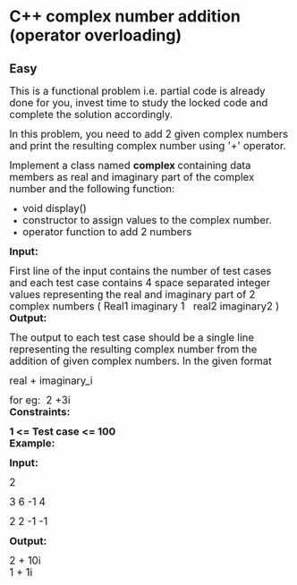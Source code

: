 # C++ complex number addition (operator overloading)
## Easy
<div class="problems_problem_content__Xm_eO"><p><span style="font-size:18px">This is a functional problem i.e. partial code is already done for you, invest time to study the locked code and complete the solution accordingly.</span></p>

<p><span style="font-size:18px">In this problem, you need to add 2 given complex numbers and print the resulting complex number using '+' operator.</span></p>

<p><span style="font-size:18px">Implement a class named <strong>complex </strong>containing data members as real and imaginary part of the complex number and<strong>&nbsp;</strong>the following function:</span></p>

<ul>
	<li><span style="font-size:18px">void display()</span></li>
	<li><span style="font-size:18px">constructor to assign values to the complex number.</span></li>
	<li><span style="font-size:18px">operator function to add 2 numbers</span></li>
</ul>

<p><span style="font-size:18px"><strong>Input:</strong></span></p>

<p><span style="font-size:18px">First line of the input contains the number of test cases and each test case contains 4 space separated integer values representing the real and imaginary part of 2 complex numbers&nbsp;( Real1 imaginary 1&nbsp; &nbsp;real2 imaginary2 )<br>
<strong>Output:</strong></span></p>

<p><span style="font-size:18px">The output to each test case should be a single line representing the resulting complex number from the addition of given complex numbers. In the given format</span></p>

<p><span style="font-size:18px">real + imaginary_i</span></p>

<p><span style="font-size:18px">for eg:&nbsp; 2 +3i<br>
<strong>Constraints:</strong></span></p>

<p><span style="font-size:18px"><strong>1 &lt;= Test case &lt;= 100</strong><br>
<strong>Example:</strong></span></p>

<p><span style="font-size:18px"><strong>Input:</strong></span></p>

<p><span style="font-size:18px">2</span></p>

<p><span style="font-size:18px">3 6 -1 4</span></p>

<p><span style="font-size:18px">2 2 -1 -1</span></p>

<p><span style="font-size:18px"><strong>Output:</strong></span></p>

<p><span style="font-size:18px">2 + 10i<br>
1 + 1i</span><br>
&nbsp;</p>

<p>&nbsp;</p>
</div>